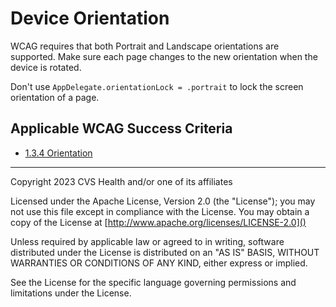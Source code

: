 # Device Orientation
WCAG requires that both Portrait and Landscape orientations are supported. Make sure each page changes to the new orientation when the device is rotated. 

Don't use `AppDelegate.orientationLock = .portrait` to lock the screen orientation of a page.

## Applicable WCAG Success Criteria
- [1.3.4 Orientation](https://www.w3.org/WAI/WCAG22/Understanding/orientation)

----

Copyright 2023 CVS Health and/or one of its affiliates

Licensed under the Apache License, Version 2.0 (the "License");
you may not use this file except in compliance with the License.
You may obtain a copy of the License at
[http://www.apache.org/licenses/LICENSE-2.0]()

Unless required by applicable law or agreed to in writing, software
distributed under the License is distributed on an "AS IS" BASIS,
WITHOUT WARRANTIES OR CONDITIONS OF ANY KIND, either express or implied.

See the License for the specific language governing permissions and
limitations under the License.
